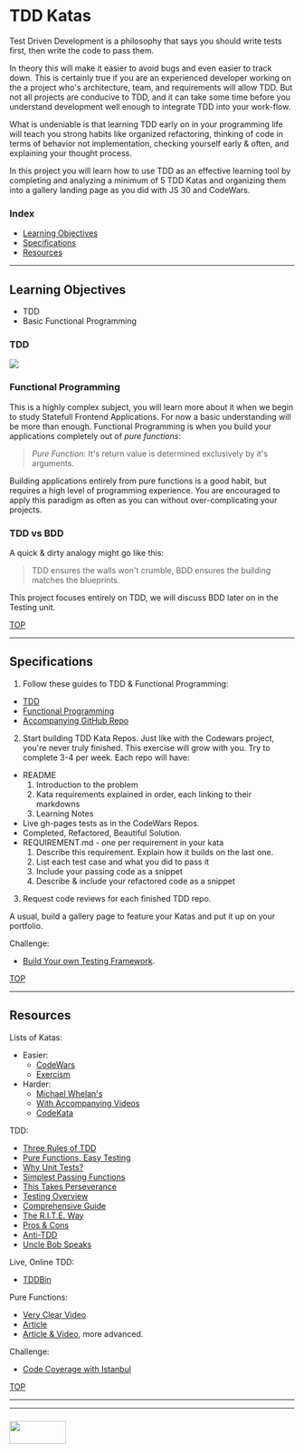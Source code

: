 # TDD Katas

Test Driven Development is a philosophy that says you should write tests first, then write the code to pass them.  

In theory this will make it easier to avoid bugs and even easier to track down. This is certainly true if you are an experienced developer working on the a project who's architecture, team, and requirements will allow TDD.  But not all projects are conducive to TDD, and it can take some time before you understand development well enough to integrate TDD into your work-flow.

What is undeniable is that learning TDD early on in your programming life will teach you strong habits like organized refactoring, thinking of code in terms of behavior not implementation, checking yourself early & often, and explaining your thought process.

In this project you will learn how to use TDD as an effective learning tool by completing and analyzing a minimum of 5 TDD Katas and organizing them into a gallery landing page as you did with JS 30 and CodeWars.

### Index
* [Learning Objectives](#learning-objectives)
* [Specifications](#specifications)
* [Resources](#resources)

---

## Learning Objectives

* TDD
* Basic Functional Programming

### TDD

![](https://www.allaboutcircuits.com/uploads/articles/red-green-refactor.png)

### Functional Programming

This is a highly complex subject, you will learn more about it when we begin to study Statefull Frontend Applications.  For now a basic understanding will be more than enough.  Functional Programming is when you build your applications completely out of _pure functions_:

> _Pure Function_: It's return value is determined exclusively by it's arguments.

Building applications entirely from pure functions is a good habit, but requires a high level of programming experience.  You are encouraged to apply this paradigm as often as you can without over-complicating your projects.

### TDD vs BDD

A quick & dirty analogy might go like this:

> TDD ensures the walls won't crumble, BDD ensures the building matches the blueprints.

This project focuses entirely on TDD, we will discuss BDD later on in the Testing unit.

[TOP](#index)

---

## Specifications

1. Follow these guides to TDD & Functional Programming:
  * [TDD](http://www.kaidez.com/learn-javascript-unit-testing/#review-james-code)
  * [Functional Programming](https://jrsinclair.com/articles/2016/gentle-introduction-to-functional-javascript-intro/)
  * [Accompanying GitHub Repo](https://github.com/kaidez/functional-programming-unit-testing)
2. Start building TDD Kata Repos.  Just like with the Codewars project, you're never truly finished.  This exercise will grow with you. Try to complete 3-4 per week.  Each repo will have:
  * README
    1. Introduction to the problem
    3. Kata requirements explained in order, each linking to their markdowns
    4. Learning Notes
  * Live gh-pages tests as in the CodeWars Repos.
  * Completed, Refactored, Beautiful Solution.
  * REQUIREMENT.md - one per requirement in your kata
    1. Describe this requirement.  Explain how it builds on the last one.
    2. List each test case and what you did to pass it
    3. Include your passing code as a snippet
    4. Describe & include your refactored code as a snippet
3. Request code reviews for each finished TDD repo.

A usual, build a gallery page to feature your Katas and put it up on your portfolio.


Challenge:
* [Build Your own Testing Framework](http://www.tddfellow.com/blog/2016/07/15/build-your-own-testing-framework/).

[TOP](#index)

---

## Resources


Lists of Katas:
* Easier:
  * [CodeWars](https://www.codewars.com/)
  * [Exercism](https://github.com/exercism/javascript)
* Harder:
  * [Michael Whelan's](http://www.michael-whelan.net/code-katas-for-practicing-tdd/)
  * [With Accompanying Videos](http://www.codekatas.org)
  * [CodeKata](http://codekata.com)

TDD:
* [Three Rules of TDD](http://www.tddfellow.com/blog/2017/02/03/learning-test-driven-development-with-javascript-laws-of-tdd/) 
* [Pure Functions, Easy Testing](https://github.com/foundersandcoders/ws-pure-functions-easy-testing)
* [Why Unit Tests?](https://www.youtube.com/watch?v=Eu35xM76kKY)
* [Simplest Passing Functions](https://github.com/elewa-academy/General-Resources/tree/master/programming-resources/simplestPassingFuncs)
* [This Takes Perseverance](https://www.youtube.com/watch?v=ib2Pt9_zciA)
* [Testing Overview](https://elewa-academy.github.io/General-Resources/programming-resources/testing-101.html)
* [Comprehensive Guide](https://github.com/mawrkus/js-unit-testing-guide)
* [The R.I.T.E. Way](https://medium.com/javascript-scene/tdd-the-rite-way-53c9b46f45e3)
* [Pros & Cons](https://www.quora.com/What-are-the-pros-and-cons-of-test-driven-development)
* [Anti-TDD](https://hackhands.com/dont-code-katas/)
* [Uncle Bob Speaks](https://www.youtube.com/watch?v=GvAzrC6-spQ)


Live, Online TDD:
* [TDDBin](http://tddbin.com)

Pure Functions:
* [Very Clear Video](https://www.youtube.com/watch?v=AHbRVJzpB54)
* [Article](https://medium.com/@jamesjefferyuk/javascript-what-are-pure-functions-4d4d5392d49c)
* [Article & Video](https://medium.com/javascript-scene/master-the-javascript-interview-what-is-a-pure-function-d1c076bec976), more advanced.

Challenge:
* [Code Coverage with Istanbul](https://istanbul.js.org)



[TOP](#index)


___
___
### <a href="http://elewa.education/blog" target="_blank"><img src="https://user-images.githubusercontent.com/18554853/34921062-506450ae-f97d-11e7-875f-6feeb26ad72d.png" width="100" height="40"/></a>

